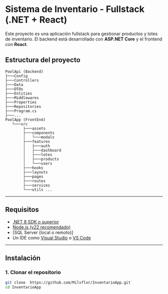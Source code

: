 # Sistema de Inventario - Fullstack (.NET + React)

Este proyecto es una aplicación fullstack para gestionar productos y lotes de inventario. El backend está desarrollado con **ASP.NET Core** y el frontend con **React**.

## Estructura del proyecto
```
PoolApi (Backend)
├───Config
├───Controllers
├───Data
├───DTOs
├───Entities
├───Middlewares
├───Properties
├───Repositories
├───Program.cs
├───...
PoolApp (FrontEnd)
   └───src
        ├───assets
        ├───components
        │   └───modals
        ├───features
        │   ├───auth
        │   ├───dashboard
        │   ├───lotes
        │   ├───products
        │   └───users
        ├───hooks
        ├───layouts
        ├───pages
        ├───routes
        ├───services
        └───utils ...
```

---

## Requisitos

- [.NET 8 SDK o superior](https://dotnet.microsoft.com/en-us/download)
- [Node.js (v22 recomendado)](https://nodejs.org/)
- [SQL Server (local o remoto)]
- Un IDE como [Visual Studio](https://visualstudio.microsoft.com/) o [VS Code](https://code.visualstudio.com/)

---

## Instalación

### 1. Clonar el repositorio

```bash
git clone  https://github.com/Milvflor/InventarioApp.git
cd InventarioApp

